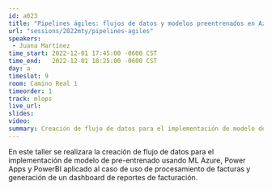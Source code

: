 ```yaml
---
id: a023
title: "Pipelines ágiles: flujos de datos y modelos preentrenados en Azure"
url: "sessions/2022mty/pipelines-agiles"
speakers:
 - Juana Martínez
time_start: 2022-12-01 17:45:00 -0600 CST
time_end:   2022-12-01 18:25:00 -0600 CST
day: a
timeslot: 9
room: Camino Real 1
timeorder: 1
track: mlops
live_url: 
slides: 
video: 
summary: Creación de flujo de datos para el implementación de modelo de pre-entrenado usando ML Azure, Power Apps y PowerBI.
---
```


En este taller se realizara la creación de flujo de datos para el implementación de modelo de pre-entrenado usando ML Azure, Power Apps y PowerBI aplicado al caso de uso de procesamiento de facturas y generación de un dashboard de reportes de facturación.
